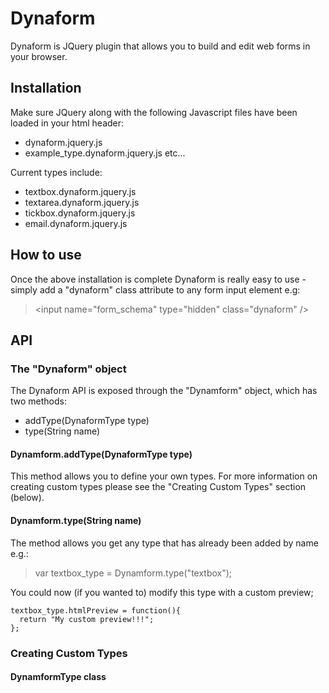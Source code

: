 # Dynaform

Dynaform is JQuery plugin that allows you to build and edit web forms in your browser.

## Installation

Make sure JQuery along with the following Javascript files have been loaded in your html header:

* dynaform.jquery.js
* example_type.dynaform.jquery.js etc...

Current types include:

* textbox.dynaform.jquery.js
* textarea.dynaform.jquery.js
* tickbox.dynaform.jquery.js
* email.dynaform.jquery.js

## How to use

Once the above installation is complete Dynaform is really easy to use - simply add a "dynaform" class attribute to any form input element e.g:

> &lt;input name="form_schema" type="hidden" class="dynaform" /&gt;

## API

### The "Dynaform" object

The Dynaform API is exposed through the "Dynamform" object, which has two methods:

* addType(DynaformType type)
* type(String name)

#### Dynamform.addType(DynaformType type)

This method allows you to define your own types. For more information on creating custom types please see the "Creating Custom Types" section (below).

#### Dynamform.type(String name)

The method allows you get any type that has already been added by name e.g.:

> var textbox_type =  Dynamform.type("textbox");

You could now (if you wanted to) modify this type with a custom preview;

``` 
textbox_type.htmlPreview = function(){ 
  return "My custom preview!!!";
};
```

### Creating Custom Types



#### DynamformType class





